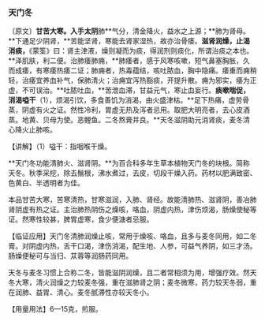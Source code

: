 ### 天门冬

〔原文〕**甘苦大寒。入手太阴**肺**气分，清金降火，益水之上源；**肺为肾母。**下通足少阴肾，**苦能坚肾，寒能去肾家湿热，故亦治骨痿。**滋肾润燥，止渴消痰，**《蒙筌》曰：肾主津液，燥则凝而为痰，得润剂则痰化，所谓治痰之本也。**泽肌肤，利二便。治肺痿肺痈，**肺痿者，感于风寒咳嗽，短气鼻塞胸胀，久而成痿，有寒痿热痿二证；肺痈者，热毒蕴结，咳吐脓血，胸中隐痛。痿重而痈稍轻，治痿宜养血补气，保肺清火；治痈宜泻热豁痰，开提升散。痈为邪实，痿为正虚，不可误治。**吐脓吐血，**苦泄血滞，甘益元气，寒止血妄行。**痰嗽喘促，消渴嗌干**（1），烦渴引饮，多食善饥为消渴，由火盛津枯。**足下热痛，虚劳骨蒸，阴虚有火之证。然性冷利，胃虚无热及泻者忌用。取肥大明亮者，去心皮酒蒸。地黄、贝母为使。恶鲤鱼。二冬熬膏并良。**天冬滋阴助元消肾痰，麦冬清心降火止肺咳。

【讲解】（1）嗌干：指咽喉干燥。

**天门冬功能清肺火、滋肾阴。**为百合科多年生草本植物天门冬的块根。简称天冬。秋季采挖，除去鬚根，沸水煮过，去皮，切段干燥入药。药材以肥满致密、色黄白、半透明者为佳。

本品甘苦大寒，苦寒清热，甘寒滋润，入肺、肾经。故能清肺热、滋肾阴，善冶肺肾阴虚有热之证。主治肺热阴伤之燥咳，咯血，阴虚内热，津伤烦渴，肠燥使秘等证。然寒性较甚，脾胃虚寒，食少便溏者忌服。

【临证应用】天门冬清肺润燥止咳，常用于燥咳、咯血，且多与麦冬同用，如二冬膏。对阴虚内热，舌干口渴，津伤消渴，配生地、人参，可益气养阴，如三才汤。肠燥便秘可与当归、苁蓉等润肠药同用。

天冬与麦冬习惯上合称二冬，皆能滋阴润燥，且二者常相须为用，增强疗效。然天冬大寒，清火润燥之力较麦冬强，重在滋肺肾之阴；麦冬微寒，药力较天冬弱，重在润肺、益胃、清心。麦冬腻滞性亦较天冬小。

【用量用法】6—15克，煎服。
